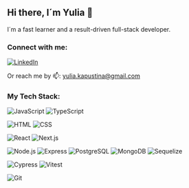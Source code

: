 ## Hi there, I´m Yulia 👋

I´m a fast learner and a result-driven full-stack developer.

### Connect with me:
[![LinkedIn][linkedin-shield]][linkedin-url]

Or reach me by 📫: yulia.kapustina@gmail.com

### My Tech Stack:
![JavaScript][JavaScript] ![TypeScript][TypeScript]

![HTML] ![CSS]

![React] ![Next.js]

![Node.js] ![Express] ![PostgreSQL] ![MongoDB] ![Sequelize]

![Cypress] ![Vitest]

![Git]

<!-- BADGES -->
[linkedin-shield]: https://img.shields.io/badge/LinkedIn-0077B5?style=for-the-badge&logo=linkedin&logoColor=white
[linkedin-url]: https://www.linkedin.com/in/ykapustina-web-developer/
[JavaScript]: https://img.shields.io/badge/javascript-%23323330.svg?style=for-the-badge&logo=javascript&logoColor=%23F7DF1E
[TypeScript]: https://img.shields.io/badge/typescript-%23007ACC.svg?style=for-the-badge&logo=typescript&logoColor=white
[HTML]: https://img.shields.io/badge/html5-%23E34F26.svg?style=for-the-badge&logo=html5&logoColor=white
[CSS]: https://img.shields.io/badge/css3-%231572B6.svg?style=for-the-badge&logo=css3&logoColor=white
[React]: https://img.shields.io/badge/react-%2320232a.svg?style=for-the-badge&logo=react&logoColor=%2361DAFB
[Next.js]: https://img.shields.io/badge/Next-black?style=for-the-badge&logo=next.js&logoColor=white
[Node.js]: https://img.shields.io/badge/node.js-6DA55F?style=for-the-badge&logo=node.js&logoColor=white
[Express]: https://img.shields.io/badge/express.js-%23404d59.svg?style=for-the-badge&logo=express&logoColor=%2361DAFB
[PostgreSQL]: https://img.shields.io/badge/postgres-%23316192.svg?style=for-the-badge&logo=postgresql&logoColor=white
[MongoDB]: https://img.shields.io/badge/MongoDB-%234ea94b.svg?style=for-the-badge&logo=mongodb&logoColor=white
[Sequelize]: https://img.shields.io/badge/Sequelize-52B0E7?style=for-the-badge&logo=Sequelize&logoColor=white
[Cypress]: https://img.shields.io/badge/-cypress-%23E5E5E5?style=for-the-badge&logo=cypress&logoColor=058a5e
[Git]: https://img.shields.io/badge/git-%23F05033.svg?style=for-the-badge&logo=git&logoColor=white
[Vitest]: https://img.shields.io/badge/Vitest-6E9F18?style=for-the-badge&logo=vitest&logoColor=white

<!--
**langedoc/langedoc** is a ✨ _special_ ✨ repository because its `README.md` (this file) appears on your GitHub profile.

Here are some ideas to get you started:

- 🔭 I’m currently working on ...
- 🌱 I’m currently learning ...
- 👯 I’m looking to collaborate on ...
- 🤔 I’m looking for help with ...
- 💬 Ask me about ...
- 📫 How to reach me: ...
- 😄 Pronouns: ...
- ⚡ Fun fact: ...
-->
